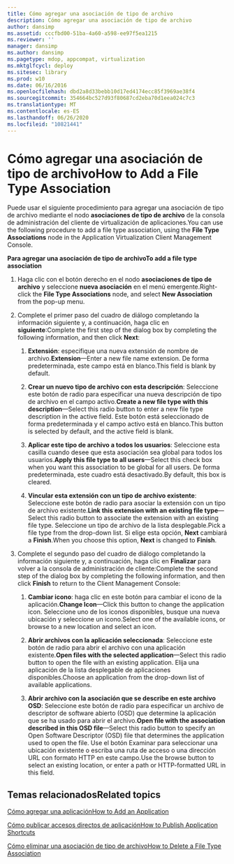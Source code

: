 ```yaml
---
title: Cómo agregar una asociación de tipo de archivo
description: Cómo agregar una asociación de tipo de archivo
author: dansimp
ms.assetid: cccfbd00-51ba-4a60-a598-ee97f5ea1215
ms.reviewer: ''
manager: dansimp
ms.author: dansimp
ms.pagetype: mdop, appcompat, virtualization
ms.mktglfcycl: deploy
ms.sitesec: library
ms.prod: w10
ms.date: 06/16/2016
ms.openlocfilehash: dbd2a8d33bebb10d17ed4174ecc85f3969ae38f4
ms.sourcegitcommit: 354664bc527d93f80687cd2eba70d1eea024c7c3
ms.translationtype: MT
ms.contentlocale: es-ES
ms.lasthandoff: 06/26/2020
ms.locfileid: "10821441"
---
```

# <span data-ttu-id="ef3d6-103">Cómo agregar una asociación de tipo de archivo</span><span class="sxs-lookup"><span data-stu-id="ef3d6-103">How to Add a File Type Association</span></span>


<span data-ttu-id="ef3d6-104">Puede usar el siguiente procedimiento para agregar una asociación de tipo de archivo mediante el nodo **asociaciones de tipo de archivo** de la consola de administración del cliente de virtualización de aplicaciones.</span><span class="sxs-lookup"><span data-stu-id="ef3d6-104">You can use the following procedure to add a file type association, using the **File Type Associations** node in the Application Virtualization Client Management Console.</span></span>

**<span data-ttu-id="ef3d6-105">Para agregar una asociación de tipo de archivo</span><span class="sxs-lookup"><span data-stu-id="ef3d6-105">To add a file type association</span></span>**

1.  <span data-ttu-id="ef3d6-106">Haga clic con el botón derecho en el nodo **asociaciones de tipo de archivo** y seleccione **nueva asociación** en el menú emergente.</span><span class="sxs-lookup"><span data-stu-id="ef3d6-106">Right-click the **File Type Associations** node, and select **New Association** from the pop-up menu.</span></span>

2.  <span data-ttu-id="ef3d6-107">Complete el primer paso del cuadro de diálogo completando la información siguiente y, a continuación, haga clic en **siguiente**:</span><span class="sxs-lookup"><span data-stu-id="ef3d6-107">Complete the first step of the dialog box by completing the following information, and then click **Next**:</span></span>

    1.  <span data-ttu-id="ef3d6-108">**Extensión**: especifique una nueva extensión de nombre de archivo.</span><span class="sxs-lookup"><span data-stu-id="ef3d6-108">**Extension**—Enter a new file name extension.</span></span> <span data-ttu-id="ef3d6-109">De forma predeterminada, este campo está en blanco.</span><span class="sxs-lookup"><span data-stu-id="ef3d6-109">This field is blank by default.</span></span>

    2.  <span data-ttu-id="ef3d6-110">**Crear un nuevo tipo de archivo con esta descripción**: Seleccione este botón de radio para especificar una nueva descripción de tipo de archivo en el campo activo.</span><span class="sxs-lookup"><span data-stu-id="ef3d6-110">**Create a new file type with this description**—Select this radio button to enter a new file type description in the active field.</span></span> <span data-ttu-id="ef3d6-111">Este botón está seleccionado de forma predeterminada y el campo activo está en blanco.</span><span class="sxs-lookup"><span data-stu-id="ef3d6-111">This button is selected by default, and the active field is blank.</span></span>

    3.  <span data-ttu-id="ef3d6-112">**Aplicar este tipo de archivo a todos los usuarios**: Seleccione esta casilla cuando desee que esta asociación sea global para todos los usuarios.</span><span class="sxs-lookup"><span data-stu-id="ef3d6-112">**Apply this file type to all users**—Select this check box when you want this association to be global for all users.</span></span> <span data-ttu-id="ef3d6-113">De forma predeterminada, este cuadro está desactivado.</span><span class="sxs-lookup"><span data-stu-id="ef3d6-113">By default, this box is cleared.</span></span>

    4.  <span data-ttu-id="ef3d6-114">**Vincular esta extensión con un tipo de archivo existente**: Seleccione este botón de radio para asociar la extensión con un tipo de archivo existente.</span><span class="sxs-lookup"><span data-stu-id="ef3d6-114">**Link this extension with an existing file type**—Select this radio button to associate the extension with an existing file type.</span></span> <span data-ttu-id="ef3d6-115">Seleccione un tipo de archivo de la lista desplegable.</span><span class="sxs-lookup"><span data-stu-id="ef3d6-115">Pick a file type from the drop-down list.</span></span> <span data-ttu-id="ef3d6-116">Si elige esta opción, **Next** cambiará a **Finish**.</span><span class="sxs-lookup"><span data-stu-id="ef3d6-116">When you choose this option, **Next** is changed to **Finish**.</span></span>

3.  <span data-ttu-id="ef3d6-117">Complete el segundo paso del cuadro de diálogo completando la información siguiente y, a continuación, haga clic en **Finalizar** para volver a la consola de administración de cliente:</span><span class="sxs-lookup"><span data-stu-id="ef3d6-117">Complete the second step of the dialog box by completing the following information, and then click **Finish** to return to the Client Management Console:</span></span>

    1.  <span data-ttu-id="ef3d6-118">**Cambiar icono**: haga clic en este botón para cambiar el icono de la aplicación.</span><span class="sxs-lookup"><span data-stu-id="ef3d6-118">**Change Icon**—Click this button to change the application icon.</span></span> <span data-ttu-id="ef3d6-119">Seleccione uno de los iconos disponibles, busque una nueva ubicación y seleccione un icono.</span><span class="sxs-lookup"><span data-stu-id="ef3d6-119">Select one of the available icons, or browse to a new location and select an icon.</span></span>

    2.  <span data-ttu-id="ef3d6-120">**Abrir archivos con la aplicación seleccionada**: Seleccione este botón de radio para abrir el archivo con una aplicación existente.</span><span class="sxs-lookup"><span data-stu-id="ef3d6-120">**Open files with the selected application**—Select this radio button to open the file with an existing application.</span></span> <span data-ttu-id="ef3d6-121">Elija una aplicación de la lista desplegable de aplicaciones disponibles.</span><span class="sxs-lookup"><span data-stu-id="ef3d6-121">Choose an application from the drop-down list of available applications.</span></span>

    3.  <span data-ttu-id="ef3d6-122">**Abrir archivo con la asociación que se describe en este archivo OSD**: Seleccione este botón de radio para especificar un archivo de descriptor de software abierto (OSD) que determine la aplicación que se ha usado para abrir el archivo.</span><span class="sxs-lookup"><span data-stu-id="ef3d6-122">**Open file with the association described in this OSD file**—Select this radio button to specify an Open Software Descriptor (OSD) file that determines the application used to open the file.</span></span> <span data-ttu-id="ef3d6-123">Use el botón Examinar para seleccionar una ubicación existente o escriba una ruta de acceso o una dirección URL con formato HTTP en este campo.</span><span class="sxs-lookup"><span data-stu-id="ef3d6-123">Use the browse button to select an existing location, or enter a path or HTTP-formatted URL in this field.</span></span>

## <span data-ttu-id="ef3d6-124">Temas relacionados</span><span class="sxs-lookup"><span data-stu-id="ef3d6-124">Related topics</span></span>


[<span data-ttu-id="ef3d6-125">Cómo agregar una aplicación</span><span class="sxs-lookup"><span data-stu-id="ef3d6-125">How to Add an Application</span></span>](how-to-add-an-application.md)

[<span data-ttu-id="ef3d6-126">Cómo publicar accesos directos de aplicación</span><span class="sxs-lookup"><span data-stu-id="ef3d6-126">How to Publish Application Shortcuts</span></span>](how-to-publish-application-shortcuts.md)

[<span data-ttu-id="ef3d6-127">Cómo eliminar una asociación de tipo de archivo</span><span class="sxs-lookup"><span data-stu-id="ef3d6-127">How to Delete a File Type Association</span></span>](how-to-delete-a-file-type-association.md)

 

 





